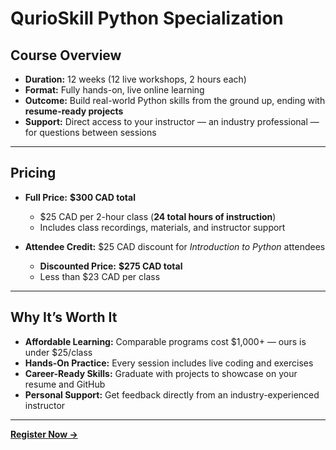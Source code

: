# **QurioSkill Python Specialization**

## **Course Overview**
- **Duration:** 12 weeks (12 live workshops, 2 hours each)  
- **Format:** Fully hands-on, live online learning  
- **Outcome:** Build real-world Python skills from the ground up, ending with **resume-ready projects**  
- **Support:** Direct access to your instructor — an industry professional — for questions between sessions  

---

## **Pricing**
- **Full Price:** **$300 CAD total**  
    - $25 CAD per 2-hour class (**24 total hours of instruction**)  
    - Includes class recordings, materials, and instructor support  

- **Attendee Credit:** $25 CAD discount for *Introduction to Python* attendees  
    - **Discounted Price:** **$275 CAD total**  
    - Less than $23 CAD per class  

---

## **Why It’s Worth It**
- **Affordable Learning:** Comparable programs cost $1,000+ — ours is under $25/class  
- **Hands-On Practice:** Every session includes live coding and exercises  
- **Career-Ready Skills:** Graduate with projects to showcase on your resume and GitHub  
- **Personal Support:** Get feedback directly from an industry-experienced instructor  

---
[**Register Now →**](https://forms.gle/pZHM9sbEb2T3ZyRE9)